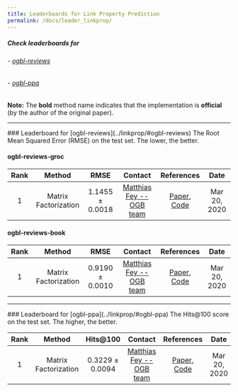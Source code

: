 ```yaml
---
title: Leaderboards for Link Property Prediction
permalink: /docs/leader_linkprop/
---
```


##### Check leaderboards for
###### - [ogbl-reviews](#ogbn-reviews)
###### - [ogbl-ppa](#ogbn-ppa)

**Note:** The **bold** method name indicates that the implementation is **official** (by the author of the original paper).

------

<a name="ogbl-reviews"/> 
### Leaderboard for [ogbl-reviews](../linkprop/#ogbl-reviews)
The Root Mean Squared Error (RMSE) on the test set. The lower, the better.

#### ogbl-reviews-groc

| Rank  | Method | RMSE | Contact | References | Date 
|:----:|:-----:|:------:|:-----:|:-----:|:-----:|
|  1  |  Matrix Factorization  | 1.1455 ± 0.0018   | [Matthias Fey -- OGB team](mailto:matthias.fey@tu-dortmund.de) | [Paper](https://datajobs.com/data-science-repo/Recommender-Systems-[Netflix].pdf), [Code](https://github.com/snap-stanford/ogb/tree/master/examples/linkproppred/reviews) | Mar 20, 2020 | 



#### ogbl-reviews-book

| Rank  | Method | RMSE | Contact | References | Date 
|:----:|:-----:|:------:|:-----:|:-----:|:-----:|
|  1  |  Matrix Factorization  | 0.9190 ± 0.0010   | [Matthias Fey -- OGB team](mailto:matthias.fey@tu-dortmund.de) | [Paper](https://datajobs.com/data-science-repo/Recommender-Systems-[Netflix].pdf), [Code](https://github.com/snap-stanford/ogb/tree/master/examples/linkproppred/reviews) | Mar 20, 2020 | 


-------

<a name="ogbl-ppa"/>
### Leaderboard for [ogbl-ppa](../linkprop/#ogbl-ppa)
The Hits@100 score on the test set. The higher, the better.

| Rank  | Method | Hits@100 | Contact | References | Date 
|:----:|:-----:|:------:|:-----:|:-----:|:-----:|
|  1  |  Matrix Factorization  | 0.3229 ± 0.0094   | [Matthias Fey -- OGB team](mailto:matthias.fey@tu-dortmund.de) | [Paper](https://datajobs.com/data-science-repo/Recommender-Systems-[Netflix].pdf), [Code](https://github.com/snap-stanford/ogb/tree/master/examples/linkproppred/ppa) | Mar 20, 2020 | 

